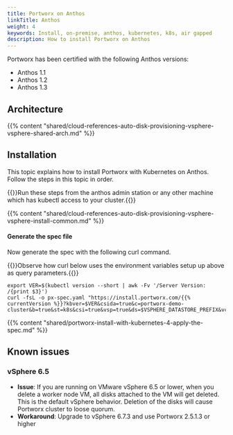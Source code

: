 ```yaml
---
title: Portworx on Anthos
linkTitle: Anthos
weight: 4
keywords: Install, on-premise, anthos, kubernetes, k8s, air gapped
description: How to install Portworx on Anthos
---
```


Portworx has been certified with the following Anthos versions:

* Anthos 1.1
* Anthos 1.2
* Anthos 1.3 


## Architecture

{{% content "shared/cloud-references-auto-disk-provisioning-vsphere-vsphere-shared-arch.md" %}}

## Installation

This topic explains how to install Portworx with Kubernetes on Anthos. Follow the steps in this topic in order.

{{<info>}}Run these steps from the anthos admin station or any other machine which has kubectl access to your cluster.{{</info>}}

{{% content "shared/cloud-references-auto-disk-provisioning-vsphere-vsphere-install-common.md" %}}

#### Generate the spec file

Now generate the spec with the following curl command.

{{<info>}}Observe how curl below uses the environment variables setup up above as query parameters.{{</info>}}

```text
export VER=$(kubectl version --short | awk -Fv '/Server Version: /{print $3}')
curl -fsL -o px-spec.yaml "https://install.portworx.com/{{% currentVersion %}}?kbver=$VER&csida=true&c=portworx-demo-cluster&b=true&st=k8s&csi=true&vsp=true&ds=$VSPHERE_DATASTORE_PREFIX&vc=$VSPHERE_VCENTER&s=%22$VSPHERE_DISK_TEMPLATE%22"
```

{{% content "shared/portworx-install-with-kubernetes-4-apply-the-spec.md" %}}

## Known issues

### vSphere 6.5

* **Issue**: If you are running on VMware vSphere  6.5 or lower, when you delete a worker node VM, all disks attached to the VM will get deleted. This is the default vSphere behavior. Deletion of the disks will cause Portworx cluster to loose quorum.
* **Workaround**: Upgrade to vSphere 6.7.3 and use Portworx 2.5.1.3 or higher
 